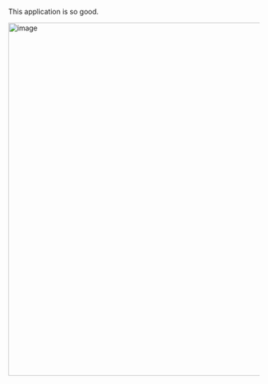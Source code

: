 This application is so good.

<img width="706" alt="image" src="https://github.com/user-attachments/assets/4b54b400-3165-4609-83c9-94b3058ed8ce" />

